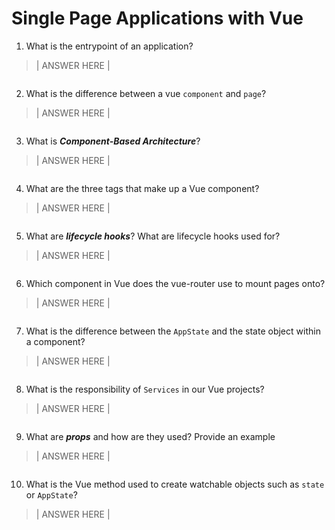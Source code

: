 # Single Page Applications with Vue

1. What is the entrypoint of an application?
> | ANSWER HERE |
```

```

2. What is the difference between a vue `component` and `page`?
> | ANSWER HERE |
```

```

3. What is ***Component-Based Architecture***?
> | ANSWER HERE |
```

```

4. What are the three tags that make up a Vue component?
> | ANSWER HERE |
```

```

5. What are ***lifecycle hooks***? What are lifecycle hooks used for?
> | ANSWER HERE |
```

```

6. Which component in Vue does the vue-router use to mount pages onto?
> | ANSWER HERE |
```

```

7. What is the difference between the `AppState` and the state object within a component?
> | ANSWER HERE |
```

```

8. What is the responsibility of `Services` in our Vue projects?
> | ANSWER HERE |
```

```

9. What are ***props*** and how are they used? Provide an example
> | ANSWER HERE |
```

```

10. What is the Vue method used to create watchable objects such as `state` or `AppState`?
> | ANSWER HERE |
```

```